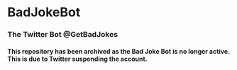 # BadJokeBot
### The Twitter Bot **@GetBadJokes**
#### This repository has been archived as the Bad Joke Bot is no longer active. This is due to Twitter suspending the account.
